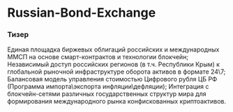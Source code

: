 # Russian-Bond-Exchange

### Тизер

Единая площадка биржевых облигаций российских и международных ММСП на основе смарт-контрактов и технологии блокчейн;
Независимый доступ российских регионов (в т.ч. Республики Крым) к глобальной рыночной инфраструктуре оборота активов в формате 24\7;
Балансовая модель управления стоимостью Цифрового рубля ЦБ РФ (Программа импорта\экспорта инфляции\дефляции);
Интеграция с блокчейн-сетями различных государственных структур мира для формирования международного рынка конфискованных криптоактивов.
